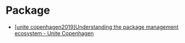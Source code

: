 # Package

- [[unite copenhagen2019]Understanding the package management ecosystem - Unite Copenhagen](https://youtu.be/22HIEQTyozQ?si=iDa45oQW6xCmRoKc)
